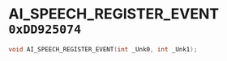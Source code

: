 # AI_SPEECH_REGISTER_EVENT `0xDD925074`

```cpp
void AI_SPEECH_REGISTER_EVENT(int _Unk0, int _Unk1);
```